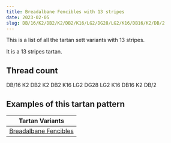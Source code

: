 ```yaml
---
title: Breadalbane Fencibles with 13 stripes
date: 2023-02-05
slug: DB/16/K2/DB2/K2/DB2/K16/LG2/DG28/LG2/K16/DB16/K2/DB/2
---
```

This is a list of all the tartan sett variants with 13 stripes.

It is a 13 stripes tartan.


## Thread count
DB/16 K2 DB2 K2 DB2 K16 LG2 DG28 LG2 K16 DB16 K2 DB/2

## Examples of this tartan pattern

| Tartan Variants |
|---------------|
| [Breadalbane Fencibles](/variants/db/16/k2/db2/k2/db2/k16/lg2/dg28/lg2/k16/db16/k2/db/2-db000052-dg11450d-k000000-lgaaaa00)||
